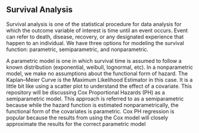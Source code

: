 ## Survival Analysis
Survival analysis is one of the statistical procedure for data analysis for which the outcome variable of interest is time until an event occurs. Event can refer
to death, disease, recovery, or any designated experience that happen to an individual.
We have three options for modeling the survival function: parametric, semiparametric, and nonparametric.

A parametric model is one in which survival time is assumed to follow a known distribution (exponential, weibull, lognormal, etc).
In a nonparametric model, we make no assumptions about the functional form of hazard. The Kaplan–Meier Curve is the Maximum Likelihood Estimator in this case. It is a little bit like using a scatter plot to understand the effect of a covariate.
This repository will be discussing Cox Proportional Hazards (PH) as a semiparametric model. This approach is referred to as a semiparametric because while the hazard function is estimated nonparametrically, the functional form of the covariates is parametric.
Cox PH regression is popular because the results from using the Cox model will closely approximate the results for the correct parametric model
